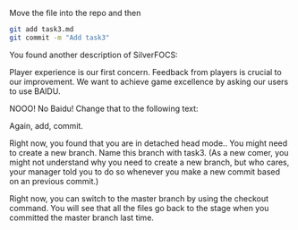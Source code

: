 Move the file into the repo and then 
```bash
git add task3.md
git commit -m "Add task3"
```

You found another description of SilverFOCS:

Player experience is our first concern. Feedback from players is crucial to our improvement. We want to achieve game excellence by asking our users to use BAIDU. 

NOOO! No Baidu!
Change that to the following text:

<!-- Player experience is our first concern. Feedback from players is crucial to our improvement. We want to achieve game excellence by interacting, communicating and engaging with our players.  -->

Again, add, commit.

Right now, you found that you are in detached head mode.. You might need to create a new branch. Name this branch with task3. (As a new comer, you might not understand why you need to create a new branch, but who cares, your manager told you to do so whenever you make a new commit based on an previous commit.)

Right now, you can switch to the master branch by using the checkout command. You will see that all the files go back to the stage when you committed the master branch last time.


